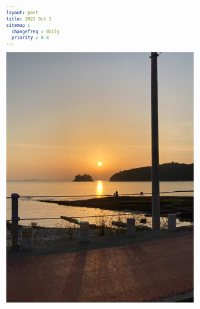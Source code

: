 ```yaml
---
layout: post
title: 2021 Oct 3
sitemap :
  changefreq : daily
  priority : 0.4
---
```


<img style="" src="/assets/images/221001_1/KakaoTalk_20220927_183953908.jpg">
